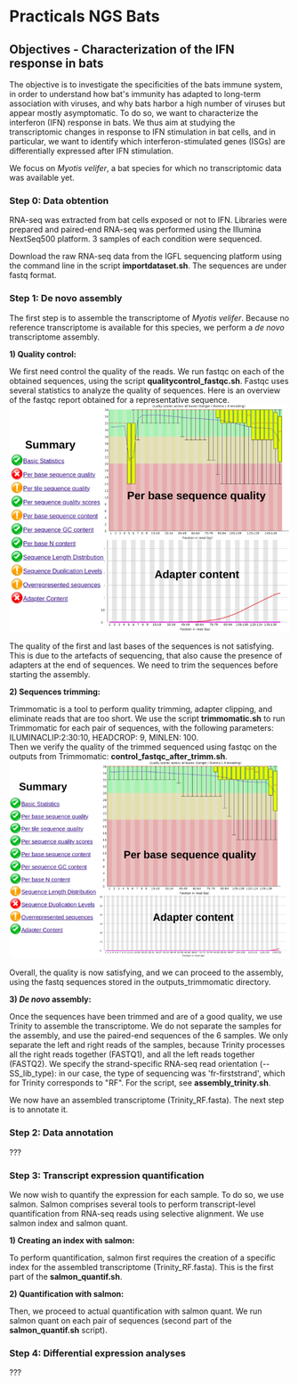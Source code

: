 # Practicals NGS Bats 
## Objectives - Characterization of the IFN response in bats
The objective is to investigate the specificities of the bats immune system, in order to understand how bat's immunity has adapted to long-term association with viruses, and why bats harbor a high number of viruses but appear mostly asymptomatic. 
To do so, we want to characterize the interferon (IFN) response in bats. We thus aim at studying the transcriptomic changes in response to IFN stimulation in bat cells, and in particular, we want to identify which interferon-stimulated genes (ISGs) are differentially expressed after IFN stimulation. 

We focus on *Myotis velifer*, a bat species for which no transcriptomic data was available yet.  

### Step 0: Data obtention
RNA-seq was extracted from bat cells exposed or not to IFN. 
Libraries were prepared and paired-end RNA-seq was performed using the Illumina NextSeq500 platform. 3 samples of each condition were sequenced.

Download the raw RNA-seq data from the IGFL sequencing platform using the command line in the script **importdataset.sh**. The sequences are under fastq format. 

### Step 1: De novo assembly 
The first step is to assemble the transcriptome of *Myotis velifer*. Because no reference transcriptome is available for this species, we perform a *de novo* transcriptome assembly. 

**1) Quality control:** 

We first need control the quality of the reads. We run fastqc on each of the obtained sequences, using the script **qualitycontrol_fastqc.sh**. Fastqc uses several statistics to analyze the quality of sequences. Here is an overview of the fastqc report obtained for a representative sequence. 
![fastqc report](/imagesreadme/report_fastqc.png)

The quality of the first and last bases of the sequences is not satisfying. This is due to the artefacts of sequencing, that also cause the presence of adapters at the end of sequences. We need to trim the sequences before starting the assembly. 

**2) Sequences trimming:** 

Trimmomatic is a tool to perform quality trimming, adapter clipping, and eliminate reads that are too short. We use the script **trimmomatic.sh** to run Trimmomatic for each pair of sequences, with the following parameters: ILUMINACLIP:2:30:10, HEADCROP: 9, MINLEN: 100.  
Then we verify the quality of the trimmed sequenced using fastqc on the outputs from Trimmomatic:  **control_fastqc_after_trimm.sh**.
![fastqc after trimming report](/imagesreadme/report_fastqc_aftertrimm.png)

Overall, the quality is now satisfying, and we can proceed to the assembly, using the fastq sequences stored in the outputs_trimmomatic directory. 

**3) _De novo_ assembly:** 

Once the sequences have been trimmed and are of a good quality, we use Trinity to assemble the transcriptome. We do not separate the samples for the assembly, and use the paired-end sequences of the 6 samples. We only separate the left and right reads of the samples, because Trinity processes all the right reads together (FASTQ1), and all the left reads together (FASTQ2). We specify the strand-specific RNA-seq read orientation (--SS_lib_type): in our case, the type of sequencing was 'fr-firststrand', which for Trinity corresponds to "RF".
For the script, see **assembly_trinity.sh**. 

We now have an assembled transcriptome (Trinity_RF.fasta). The next step is to annotate it. 

### Step 2: Data annotation
???

### Step 3: Transcript expression quantification

We now wish to quantify the expression for each sample. To do so, we use salmon. Salmon comprises several tools to perform transcript-level quantification from RNA-seq reads using selective alignment. We use salmon index and salmon quant. 

**1) Creating an index with salmon:** 

To perform quantification, salmon first requires the creation of a specific index for the assembled transcriptome (Trinity_RF.fasta). This is the first part of the **salmon_quantif.sh**.

**2) Quantification with salmon:** 

Then, we proceed to actual quantification with salmon quant. We run salmon quant on each pair of sequences (second part of the **salmon_quantif.sh** script). 

### Step 4: Differential expression analyses
???
